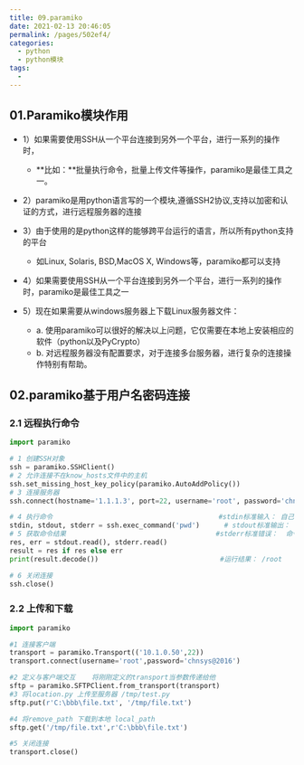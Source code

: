 ```yaml
---
title: 09.paramiko
date: 2021-02-13 20:46:05
permalink: /pages/502ef4/
categories:
  - python
  - python模块
tags:
  - 
---
```

## 01.Paramiko模块作用

- 1）如果需要使用SSH从一个平台连接到另外一个平台，进行一系列的操作时，
     - **比如：**批量执行命令，批量上传文件等操作，paramiko是最佳工具之一。

- 2）paramiko是用python语言写的一个模块,遵循SSH2协议,支持以加密和认证的方式，进行远程服务器的连接

- 3）由于使用的是python这样的能够跨平台运行的语言，所以所有python支持的平台
     - 如Linux, Solaris, BSD,MacOS X, Windows等，paramiko都可以支持

- 4）如果需要使用SSH从一个平台连接到另外一个平台，进行一系列的操作时，paramiko是最佳工具之一

- 5）现在如果需要从windows服务器上下载Linux服务器文件：
     - a. 使用paramiko可以很好的解决以上问题，它仅需要在本地上安装相应的软件（python以及PyCrypto）
     - b. 对远程服务器没有配置要求，对于连接多台服务器，进行复杂的连接操作特别有帮助。

## 02.paramiko基于用户名密码连接

### 2.1 远程执行命令

```python
import paramiko

# 1 创建SSH对象
ssh = paramiko.SSHClient()
# 2 允许连接不在know_hosts文件中的主机
ssh.set_missing_host_key_policy(paramiko.AutoAddPolicy())
# 3 连接服务器
ssh.connect(hostname='1.1.1.3', port=22, username='root', password='chnsys@2016')

# 4 执行命令                                         #stdin标准输入： 自己输入的命令
stdin, stdout, stderr = ssh.exec_command('pwd')      # stdout标准输出：  命令执行结果
# 5 获取命令结果                                     #stderr标准错误：  命令执行报错的结果
res, err = stdout.read(), stderr.read()
result = res if res else err
print(result.decode())                              #运行结果： /root

# 6 关闭连接
ssh.close()
```

### 2.2 上传和下载

```python
import paramiko

#1 连接客户端
transport = paramiko.Transport(('10.1.0.50',22))
transport.connect(username='root',password='chnsys@2016')

#2 定义与客户端交互    将刚刚定义的transport当参数传递给他
sftp = paramiko.SFTPClient.from_transport(transport)
#3 将location.py 上传至服务器 /tmp/test.py
sftp.put(r'C:\bbb\file.txt', '/tmp/file.txt')

#4 将remove_path 下载到本地 local_path
sftp.get('/tmp/file.txt',r'C:\bbb\file.txt')

#5 关闭连接
transport.close()
```

